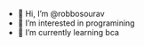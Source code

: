 - 👋 Hi, I’m @robbosourav
- 👀 I’m interested in programining
- 🌱 I’m currently learning bca



<!---
robbosourav/robbosourav is a ✨ special ✨ repository because its `README.md` (this file) appears on your GitHub profile.
You can click the Preview link to take a look at your changes.
--->
